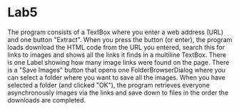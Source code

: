 # Lab5
The program consists of a TextBox where you enter a web address (URL) and one button "Extract". When you press the button (or enter), the program loads download the HTML code from the URL you entered, search this for links to images and shows all the links it finds in a multiline TextBox. There is one Label showing how many image links were found on the page. There is a "Save Images" button that opens one FolderBrowserDialog where you can select a folder where you want to save all the images. When you have selected a folder (and clicked "OK"), the program retrieves everyone asynchronously images via the links and save down to files in the order the downloads are completed.
